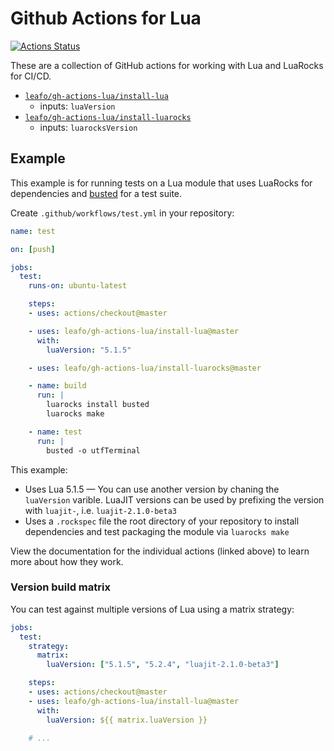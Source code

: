 # Github Actions for Lua

[![Actions Status](https://github.com/leafo/gh-actions-lua/workflows/test/badge.svg)](https://github.com/leafo/gh-actions-lua/actions)


These are a collection of GitHub actions for working with Lua and LuaRocks for CI/CD.

* [`leafo/gh-actions-lua/install-lua`](https://github.com/leafo/gh-actions-lua/tree/master/install-lua)
  * inputs: `luaVersion`
* [`leafo/gh-actions-lua/install-luarocks`](https://github.com/leafo/gh-actions-lua/tree/master/install-luarocks)
  * inputs: `luarocksVersion`

## Example

This example is for running tests on a Lua module that uses LuaRocks for
dependencies and [busted](https://olivinelabs.com/busted/) for a test suite.

Create `.github/workflows/test.yml` in your repository:

```yaml
name: test

on: [push]

jobs:
  test:
    runs-on: ubuntu-latest

    steps:
    - uses: actions/checkout@master

    - uses: leafo/gh-actions-lua/install-lua@master
      with:
        luaVersion: "5.1.5"

    - uses: leafo/gh-actions-lua/install-luarocks@master

    - name: build
      run: |
        luarocks install busted
        luarocks make

    - name: test
      run: |
        busted -o utfTerminal
```

This example:

* Uses Lua 5.1.5 — You can use another version by chaning the `luaVersion` varible. LuaJIT versions can be used by prefixing the version with `luajit-`, i.e. `luajit-2.1.0-beta3`
* Uses a `.rockspec` file the root directory of your repository to install dependencies and test packaging the module via `luarocks make`


View the documentation for the individual actions (linked above) to learn more about how they work.

### Version build matrix

You can test against multiple versions of Lua using a matrix strategy:

```yaml
jobs:
  test:
    strategy:
      matrix:
        luaVersion: ["5.1.5", "5.2.4", "luajit-2.1.0-beta3"]

    steps:
    - uses: actions/checkout@master
    - uses: leafo/gh-actions-lua/install-lua@master
      with:
        luaVersion: ${{ matrix.luaVersion }}

    # ...
```


